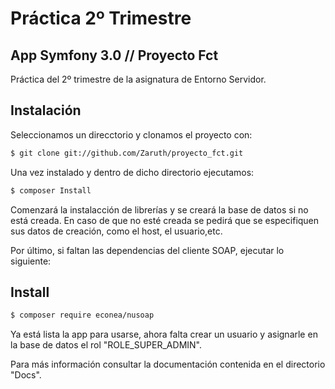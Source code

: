 # Práctica 2º Trimestre
## App Symfony 3.0 // Proyecto Fct

Práctica del 2º trimestre de la asignatura de Entorno Servidor.

## Instalación

Seleccionamos un direcctorio y clonamos el proyecto con:
```sh
$ git clone git://github.com/Zaruth/proyecto_fct.git
```

Una vez instalado y dentro de dicho directorio ejecutamos:
```sh
$ composer Install
```

Comenzará la instalacción de librerías y se creará la base de
datos si no está creada. En caso de que no esté creada se pedirá que
se especifiquen sus datos de creación, como el host, el usuario,etc.

Por último, si faltan las dependencias del cliente SOAP, ejecutar
lo siguiente:
## Install

```sh
$ composer require econea/nusoap
```


Ya está lista la app para usarse, ahora falta crear un usuario y asignarle
en la base de datos el rol "ROLE_SUPER_ADMIN".

Para más información consultar la documentación contenida en el directorio "Docs".